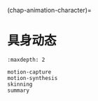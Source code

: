 (chap-animation-character)=
# 具身动态

```{toctree}
:maxdepth: 2

motion-capture
motion-synthesis
skinning
summary
```